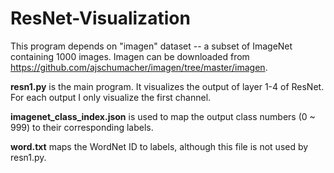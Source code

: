 # ResNet-Visualization

This program depends on "imagen" dataset -- a subset of ImageNet containing 1000 images. Imagen can be downloaded from https://github.com/ajschumacher/imagen/tree/master/imagen.

**resn1.py** is the main program. It visualizes the output of layer 1-4 of ResNet. For each output I only visualize the first channel.

**imagenet_class_index.json** is used to map the output class numbers (0 ~ 999) to their corresponding labels.

**word.txt** maps the WordNet ID to labels, although this file is not used by resn1.py.
